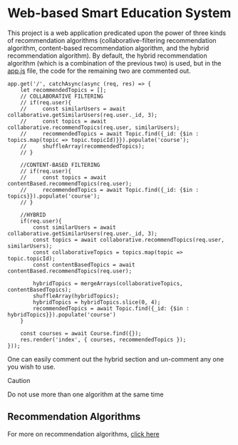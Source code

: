 # Web-based Smart Education System

This project is a web application predicated upon the power of three kinds of recommendation algorithms (collaborative-filtering recommendation algorithm, content-based recommendation algorithm, and the hybrid recommendation algorithm). By default, the hybrid recommendation algorithm (which is a combination of the previous two) is used, but in the [app.js](/app.js) file, the code for the remaining two are commented out.

```
app.get('/', catchAsync(async (req, res) => {
    let recommendedTopics = [];
    // COLLABORATIVE FILTERING
    // if(req.user){
    //     const similarUsers = await collaborative.getSimilarUsers(req.user._id, 3);
    //     const topics = await collaborative.recommendTopics(req.user, similarUsers);
    //     recommendedTopics = await Topic.find({_id: {$in : topics.map(topic => topic.topicId)}}).populate('course');
    //     shuffleArray(recommendedTopics);
    // }

    //CONTENT-BASED FILTERING
    // if(req.user){
    //     const topics = await contentBased.recommendTopics(req.user);
    //     recommendedTopics = await Topic.find({_id: {$in : topics}}).populate('course');
    // }

    //HYBRID
    if(req.user){
        const similarUsers = await collaborative.getSimilarUsers(req.user._id, 3);
        const topics = await collaborative.recommendTopics(req.user, similarUsers);
        const collaborativeTopics = topics.map(topic => topic.topicId);
        const contentBasedTopics = await contentBased.recommendTopics(req.user);

        hybridTopics = mergeArrays(collaborativeTopics, contentBasedTopics);
        shuffleArray(hybridTopics);
        hybridTopics = hybridTopics.slice(0, 4);
        recommendedTopics = await Topic.find({_id: {$in : hybridTopics}}).populate('course')
    }

    const courses = await Course.find({});
    res.render('index', { courses, recommendedTopics });
}));
```

One can easily comment out the hybrid section and un-comment any one you wish to use.

> [!CAUTION]
> Do not use more than one algorithm at the same time

## Recommendation Algorithms
For more on recommendation algorithms, [click here](https://en.wikipedia.org/wiki/Recommender_system#:~:text=A%20recommender%20system%2C%20or%20a,pertinent%20to%20a%20particular%20user.)
